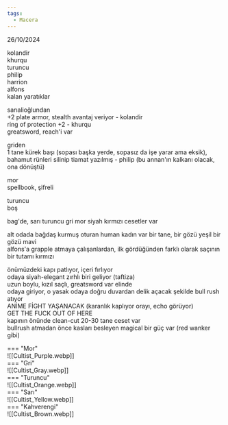 ```yaml
---  
tags:  
  - Macera  
---  
```

  
26/10/2024  
  
kolandir  
khurqu  
turuncu  
philip  
harrion  
alfons  
kalan yaratıklar  
  
  
  
  
sarıalioğlundan  
	+2 plate armor, stealth avantaj veriyor - kolandir  
	ring of protection +2 - khurqu  
	greatsword, reach'i var  
	  
griden  
	1 tane kürek başı (sopası başka yerde, sopasız da işe yarar ama eksik), bahamut rünleri silinip tiamat yazılmış - philip (bu annan'ın kalkanı olacak, ona dönüştü)  
  
mor  
	spellbook, şifreli  
	  
turuncu  
	boş  
	  
	  
bag'de, sarı turuncu gri mor siyah kırmızı cesetler var  
  
  
alt odada bağdaş kurmuş oturan human kadın var bir tane, bir gözü yeşil bir gözü mavi  
alfons'a grapple atmaya çalışanlardan, ilk gördüğünden farklı olarak saçının bir tutamı kırmızı  
  
  
  
  
  
  
önümüzdeki kapı patlıyor, içeri fırlıyor  
odaya siyah-elegant zırhlı biri geliyor (taftiza)  
uzun boylu, kızıl saçlı, greatsword var elinde  
odaya giriyor, o yasak odaya doğru duvardan delik açacak şekilde bull rush atıyor  
ANİME FİGHT YAŞANACAK (karanlık kaplıyor orayı, echo görüyor)  
GET THE FUCK OUT OF HERE  
kapının önünde clean-cut 20-30 tane ceset var  
bullrush atmadan önce kasları besleyen magical bir güç var (red wanker gibi)  
  
  
=== "Mor"  
	![[Cultist_Purple.webp]]  
=== "Gri"  
	![[Cultist_Gray.webp]]  
=== "Turuncu"  
	![[Cultist_Orange.webp]]  
=== "Sarı"  
	![[Cultist_Yellow.webp]]  
=== "Kahverengi"  
	![[Cultist_Brown.webp]]